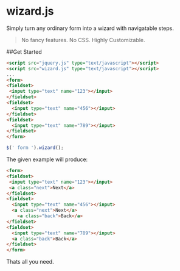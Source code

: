 wizard.js
=========

Simply turn any ordinary form into a wizard with navigatable steps. <br/>
> No fancy features. No CSS. Highly Customizable.

##Get Started

```html
<script src="jquery.js" type="text/javascript"></script>
<script src="wizard.js" type="text/javascript"></script>
...
<form>
<fieldset>
 <input type="text" name="123"></input>
</fieldset>
<fieldset>
  <input type="text" name="456"></input>
</fieldset>
<fieldset>
  <input type="text" name="789"></input>
</fieldset>
</form>
```
```js
$(' form ').wizard();
```

The given example will produce:
```html
<form>
<fieldset>
 <input type="text" name="123"></input>
 <a class="next">Next</a>
</fieldset>
<fieldset>
  <input type="text" name="456"></input>
  <a class="next">Next</a>
    <a class="back">Back</a>
</fieldset>
<fieldset>
  <input type="text" name="789"></input>
  <a class="back">Back</a>
</fieldset>
</form>
```

Thats all you need.
